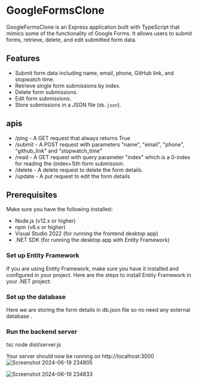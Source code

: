 # GoogleFormsClone

GoogleFormsClone is an Express application built with TypeScript that mimics some of the functionality of Google Forms. It allows users to submit forms, retrieve, delete, and edit submitted form data.

## Features

- Submit form data including name, email, phone, GitHub link, and stopwatch time.
- Retrieve single form submissions by index.
- Delete form submissions.
- Edit form submissions.
- Store submissions in a JSON file (`db.json`).

## apis 
- /ping - A GET request that always returns True
- /submit - A POST request with parameters "name", "email", "phone", "github_link" and "stopwatch_time"
- /read - A GET request with query parameter "index" which is a 0-index for reading the (index+1)th form submission.
- /delete - A delete request to delete the form details.
- /update - A put request to edit the form details



## Prerequisites

Make sure you have the following installed:

- Node.js (v12.x or higher)
- npm (v6.x or higher)
- Visual Studio 2022 (for running the frontend desktop app)
- .NET SDK (for running the desktop app with Entity Framework)

### Set up Entity Framework
If you are using Entity Framework, make sure you have it installed and configured in your project. Here are the steps to install Entity Framework in your .NET project:



 ### Set up the database
 Here we are storing the form details in db.json file so no need any external database .

### Run the backend server
tsc
node dist/server.js

Your server should now be running on http://localhost:3000     ![Screenshot 2024-06-19 234805](https://github.com/Jahnavi-Undavalli/desktopApp/assets/105148914/35a99aeb-8708-42ff-bbfe-da785c2c037d)

![Screenshot 2024-06-19 234833](https://github.com/Jahnavi-Undavalli/desktopApp/assets/105148914/64080d38-4d9a-4768-b6f8-8d4ae27f8a2f)


